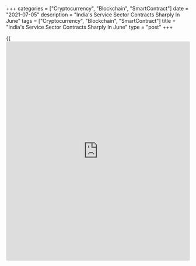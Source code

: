 +++
categories = ["Cryptocurrency", "Blockchain", "SmartContract"]
date = "2021-07-05"
description = "India's Service Sector Contracts Sharply In June"
tags = ["Cryptocurrency", "Blockchain", "SmartContract"]
title = "India's Service Sector Contracts Sharply In June"
type = "post"
+++

{{<iframe id="large-banner" src="https://www.bounty.group/#slide=2.0" width="100%" height="600" scrolling="no" style="border: 0px solid rgb(216, 221, 230); border-radius: 3px;">}}

India's service sector contracted sharply in June as the emergence of
the pandemic and the reintroduction of containment measures restricted
demand, survey data from IHS Markit revealed on Monday.

The services Purchasing Managers' Index fell unexpectedly to 41.2 in
June from 46.4 in May. Economists had forecast the index to rise to
48.0.

A reading below 50.0 indicates contraction in the sector. The index
signaled the fastest pace of contraction in activity since July 2020.  
  
Subdued demand conditions resulted in a second successive monthly drop
in new [business][1] received by services firms. Foreign demand
deteriorated further in June, with new export orders falling for the
sixteenth consecutive month.  
  
In line with falling demand, companies reduced payroll numbers in June.

On the price front, the survey showed that higher transportation and
material costs continued to push-up average input prices. But the pace
of inflation was at a five-month low. Services companies continued to
share rising cost burdens with clients by lifting their selling prices
in June.

Services firms were neutral in their expectations for output in the
coming 12 months. The overall level of business sentiment was down for
the third month in a row in June, reaching its lowest mark since last
August.

The overall private sector [economy][2] shrank at the sharpest rate
since July 2020. The composite output index fell to 43.1 in June from
48.1 in May.

For comments and feedback [contact](https://www.playgroundfx.com/contact/): editorial@rtt[news](https://www.letsplayfx.com/blog/forex-news-website/).com

[Economic News][2]

 **What parts of the world are seeing the best (and worst) economic
performances lately? Click[here][3] to check out our [Econ Scorecard][3]
and find out! See up-to-the-moment [ranking](https://www.playgroundfx.com/blog/crypto-exchange-ranking/)s for the best and worst
performers in [GDP][4], [unemployment rate][5], [inflation][6] and much
more.**

   1. www.rtt[news](https://www.letsplayfx.com/blog/forex-news-website/).com/Content/Business.aspx
   2. www.rtt[news](https://www.letsplayfx.com/blog/forex-news-website/).com/Content/EconomicNews.aspx
   3. www.rtt[news](https://www.letsplayfx.com/blog/forex-news-website/).com/economic-scorecard/world-rank/unemployment-rate/highest-performance.aspx
   4. www.rtt[news](https://www.letsplayfx.com/blog/forex-news-website/).com/economic-scorecard/world-rank/GDP/highest-performance.aspx
   5. www.rtt[news](https://www.letsplayfx.com/blog/forex-news-website/).com/economic-scorecard/world-rank/unemployment-rate/lowest-performance.aspx
   6. www.rtt[news](https://www.letsplayfx.com/blog/forex-news-website/).com/economic-scorecard/world-rank/CPI/highest-performance.aspx